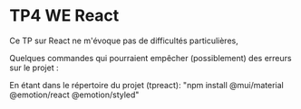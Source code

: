 # TP4 WE React


Ce TP sur React ne m'évoque pas de difficultés particulières,

Quelques commandes qui pourraient empêcher (possiblement) des erreurs sur le projet :

En étant dans le répertoire du projet (tpreact):
	"npm install @mui/material @emotion/react @emotion/styled"
